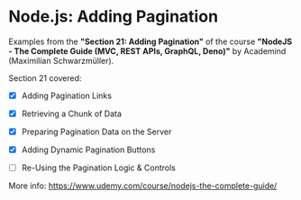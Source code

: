 # Node.js: Adding Pagination

Examples from the **"Section 21: Adding Pagination"** of the course **"NodeJS - The Complete Guide (MVC, REST APIs, GraphQL, Deno)"** by Academind (Maximilian Schwarzmüller).

Section 21 covered:

- [x] Adding Pagination Links
- [x] Retrieving a Chunk of Data
- [x] Preparing Pagination Data on the Server
- [x] Adding Dynamic Pagination Buttons
- [ ] Re-Using the Pagination Logic & Controls



More info: https://www.udemy.com/course/nodejs-the-complete-guide/